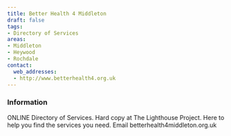 ```yaml
---
title: Better Health 4 Middleton
draft: false
tags:
- Directory of Services
areas:
- Middleton
- Heywood
- Rochdale
contact:
  web_addresses:
  - http://www.betterhealth4.org.uk
---
```


### Information
ONLINE Directory of Services. Hard copy at The Lighthouse Project. Here to help you find the services you need.
Email betterhealth4middleton.org.uk

